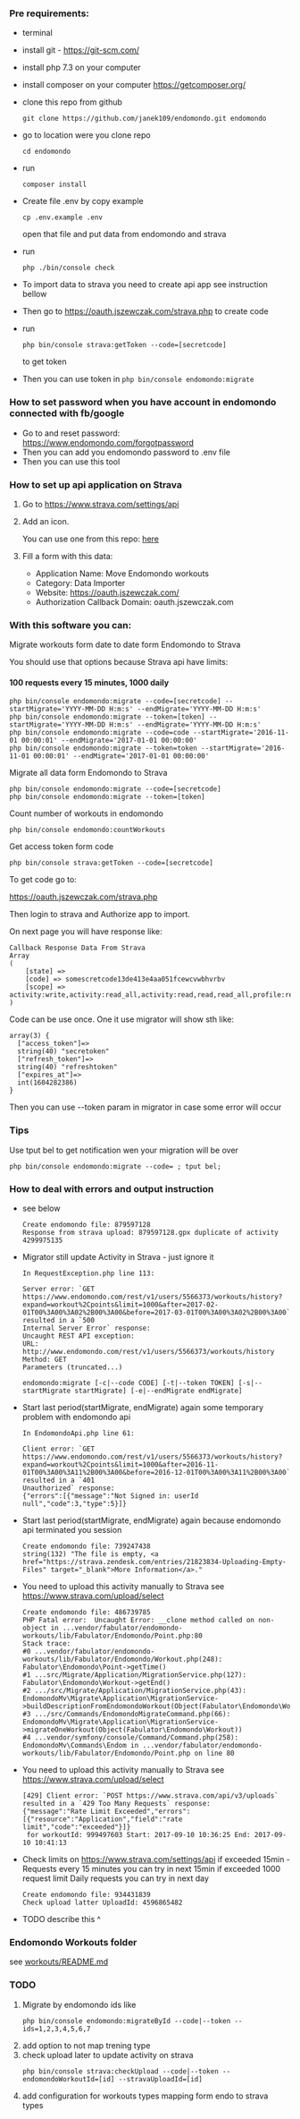 
### Pre requirements:

- terminal
- install git - https://git-scm.com/
- install php 7.3 on your computer
- install composer on your computer https://getcomposer.org/
- clone this repo from github
    ```
    git clone https://github.com/janek109/endomondo.git endomondo
    ```
- go to location were you clone repo
    ```
    cd endomondo
    ```
- run 
    ```
    composer install
    ```
- Create file .env by copy example
    ```
    cp .env.example .env
    ```
    open that file and put data from endomondo and strava
- run 
    ```
    php ./bin/console check
    ```
- To import data to strava you need to create api app see instruction bellow

- Then go to https://oauth.jszewczak.com/strava.php to create code

- run
    ```shell script
    php bin/console strava:getToken --code=[secretcode]
    ```
    to get token

- Then you can use token in `php bin/console endomondo:migrate`

### How to set password when you have account in endomondo connected with fb/google
- Go to and reset password: https://www.endomondo.com/forgotpassword
- Then you can add you endomondo password to .env file
- Then you can use this tool

### How to set up api application on Strava

1. Go to https://www.strava.com/settings/api

2. Add an icon.

    You can use one from this repo: [here](public_html/icons/data-transfer.png)

2. Fill a form with this data: 

    * Application Name: Move Endomondo workouts
    * Category: Data Importer
    * Website: https://oauth.jszewczak.com/
    * Authorization Callback Domain: oauth.jszewczak.com

### With this software you can:

Migrate workouts form date to date form Endomondo to Strava

You should use that options because Strava api have limits:

#### 100 requests every 15 minutes, 1000 daily

```
php bin/console endomondo:migrate --code=[secretcode] --startMigrate='YYYY-MM-DD H:m:s' --endMigrate='YYYY-MM-DD H:m:s'
php bin/console endomondo:migrate --token=[token] --startMigrate='YYYY-MM-DD H:m:s' --endMigrate='YYYY-MM-DD H:m:s'
php bin/console endomondo:migrate --code=code --startMigrate='2016-11-01 00:00:01' --endMigrate='2017-01-01 00:00:00'
php bin/console endomondo:migrate --token=token --startMigrate='2016-11-01 00:00:01' --endMigrate='2017-01-01 00:00:00'
```

Migrate all data form Endomondo to Strava

```
php bin/console endomondo:migrate --code=[secretcode]
php bin/console endomondo:migrate --token=[token]
```

Count number of workouts in endomondo

```
php bin/console endomondo:countWorkouts
```

Get access token form code

```
php bin/console strava:getToken --code=[secretcode]
```

To get code go to:

https://oauth.jszewczak.com/strava.php

Then login to strava and Authorize app to import.

On next page you will have response like:

```
Callback Response Data From Strava
Array
(
    [state] => 
    [code] => somescretcode13de413e4aa051fcewcvwbhvrbv
    [scope] => activity:write,activity:read_all,activity:read,read,read_all,profile:read_all,profile:write
)
```

Code can be use once. One it use migrator will show sth like:
```
array(3) {
  ["access_token"]=>
  string(40) "secretoken"
  ["refresh_token"]=>
  string(40) "refreshtoken"
  ["expires_at"]=>
  int(1604282386)
}
```

Then you can use --token param in migrator in case some error will occur 

### Tips

Use tput bel to get notification wen your migration will be over

```
php bin/console endomondo:migrate --code= ; tput bel;
```

### How to deal with errors and output instruction

* see below

    ```
    Create endomondo file: 879597128
    Response from strava upload: 879597128.gpx duplicate of activity 4299975135
    ```
* Migrator still update Activity in Strava - just ignore it
   
    ```
    In RequestException.php line 113:

    Server error: `GET https://www.endomondo.com/rest/v1/users/5566373/workouts/history?expand=workout%2Cpoints&limit=1000&after=2017-02-01T00%3A00%3A02%2B00%3A00&before=2017-03-01T00%3A00%3A02%2B00%3A00` resulted in a `500
    Internal Server Error` response:
    Uncaught REST API exception:
    URL: http://www.endomondo.com/rest/v1/users/5566373/workouts/history
    Method: GET
    Parameters (truncated...)

    endomondo:migrate [-c|--code CODE] [-t|--token TOKEN] [-s|--startMigrate startMigrate] [-e|--endMigrate endMigrate]
    ```
* Start last period(startMigrate, endMigrate) again some temporary problem with endomondo api 
    ```
    In EndomondoApi.php line 61:

    Client error: `GET https://www.endomondo.com/rest/v1/users/5566373/workouts/history?expand=workout%2Cpoints&limit=1000&after=2016-11-01T00%3A00%3A11%2B00%3A00&before=2016-12-01T00%3A00%3A11%2B00%3A00` resulted in a `401
    Unauthorized` response:
    {"errors":[{"message":"Not Signed in: userId null","code":3,"type":5}]}
    ```
* Start last period(startMigrate, endMigrate) again because endomondo api terminated you session 
    ```
    Create endomondo file: 739247438
    string(132) "The file is empty, <a href="https://strava.zendesk.com/entries/21823834-Uploading-Empty-Files" target="_blank">More Information</a>."
    ```
* You need to upload this activity manually to Strava see https://www.strava.com/upload/select
    ```
    Create endomondo file: 486739785
    PHP Fatal error:  Uncaught Error: __clone method called on non-object in ...vendor/fabulator/endomondo-workouts/lib/Fabulator/Endomondo/Point.php:80
    Stack trace:
    #0 ...vendor/fabulator/endomondo-workouts/lib/Fabulator/Endomondo/Workout.php(248): Fabulator\Endomondo\Point->getTime()
    #1 ...src/Migrate/Application/MigrationService.php(127): Fabulator\Endomondo\Workout->getEnd()
    #2 .../src/Migrate/Application/MigrationService.php(43): EndomondoMv\Migrate\Application\MigrationService->buildDescriptionFromEndomondoWorkout(Object(Fabulator\Endomondo\Workout))
    #3 .../src/Commands/EndomondoMigrateCommand.php(66): EndomondoMv\Migrate\Application\MigrationService->migrateOneWorkout(Object(Fabulator\Endomondo\Workout))
    #4 ...vendor/symfony/console/Command/Command.php(258): EndomondoMv\Commands\Endom in ...vendor/fabulator/endomondo-workouts/lib/Fabulator/Endomondo/Point.php on line 80
    ```
* You need to upload this activity manually to Strava see https://www.strava.com/upload/select
    ```
    [429] Client error: `POST https://www.strava.com/api/v3/uploads` resulted in a `429 Too Many Requests` response:
    {"message":"Rate Limit Exceeded","errors":[{"resource":"Application","field":"rate limit","code":"exceeded"}]}
     for workoutId: 999497603 Start: 2017-09-10 10:36:25 End: 2017-09-10 10:41:13
    ```
* Check limits on https://www.strava.com/settings/api 
    if exceeded 15min - Requests every 15 minutes you can try in next 15min
    if exceeded 1000 request limit Daily requests you can try in next day

    ```
    Create endomondo file: 934431839
    Check upload latter UploadId: 4596865482
    ```
* TODO describe this ^

### Endomondo Workouts folder
see [workouts/README.md](workouts/README.md)

### TODO

1. Migrate by endomondo ids like 
    ```
    php bin/console endomondo:migrateById --code|--token --ids=1,2,3,4,5,6,7
    ```
3. add option to not map trening type
4. check upload later to update activity on strava
    ```
    php bin/console strava:checkUpload --code|--token --endomondoWorkoutId=[id] --stravaUploadId=[id]
    ```
5. add configuration for workouts types mapping form endo to strava types
